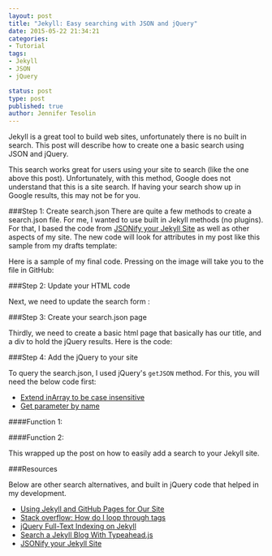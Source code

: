 ```yaml
---
layout: post
title: "Jekyll: Easy searching with JSON and jQuery"
date: 2015-05-22 21:34:21
categories:
- Tutorial
tags:
- Jekyll
- JSON
- jQuery

status: post
type: post
published: true
author: Jennifer Tesolin
---
```


Jekyll is a great tool to build web sites, unfortunately there is no built in search. This post will describe how to create one a basic search using JSON and jQuery.<!--more-->

This search works great for users using your site to search (like the one above this post). Unfortunately, with this method, Google does not understand that this is a site search. If having your search show up in Google results, this may not be for you. 

###Step 1: Create search.json
There are quite a few methods to create a search.json file. For me, I wanted to use built in Jekyll methods (no plugins). For that, I based the code from [JSONify your Jekyll Site](http://jekyllsnippets.com/excluding-jsonify-your-site/) as well as other aspects of my site. The new code will look for attributes in my post like this sample from my drafts template: 

<script src="https://gist.github.com/jennifert/db65203ca69138aefd9b.js"></script>

Here is a sample of my final code. Pressing on the image will take you to the file in GitHub:

<script src="https://gist.github.com/jennifert/38c507876ee4459abeda.js"></script>

###Step 2: Update your HTML code

Next, we need to update the search form :

<script src="https://gist.github.com/jennifert/87d3263c84d6c0d537f8.js"></script>

###Step 3: Create your search.json page

Thirdly, we need to create a basic html page that basically has our title, and a div to hold the jQuery results. Here is the code:

<script src="https://gist.github.com/jennifert/96c00c28c41360c13350.js"></script>

###Step 4: Add the jQuery to your site

To query the search.json, I used jQuery's <code>getJSON</code> method. For this, you will need the below code first:

+ [Extend inArray to be case insensitive](http://stackoverflow.com/questions/3390930/any-way-to-make-jquery-inarray-case-insensitive)
+ [Get parameter by name](http://stackoverflow.com/questions/9501690/javascript-documentation-on-getparameterbyname)

####Function 1:
<script src="https://gist.github.com/jennifert/f7fe005c96c5a48a7506.js"></script>

####Function 2:
<script src="https://gist.github.com/jennifert/2464a76ee1a83da91534.js"></script>

This wrapped up the post on how to easily add a search to your Jekyll site.

###Resources

Below are other search alternatives, and built in jQuery code that helped in my development.

+ [Using Jekyll and GitHub Pages for Our Site](https://developmentseed.org/blog/2011/09/09/jekyll-github-pages/)
+ [Stack overflow: How do I loop through tags](http://stackoverflow.com/questions/11887929/how-do-i-loop-through-tags-in-a-jekyll-post)
+ [jQuery Full-Text Indexing on Jekyll](http://www.marran.com/tech/jquery-full-text-indexing-on-jekyll)
+ [Search a Jekyll Blog With Typeahead.js](http://danreev.es/posts/jekyll-search-with-typeahead/)
+ [JSONify your Jekyll Site](http://jekyllsnippets.com/excluding-jsonify-your-site/)